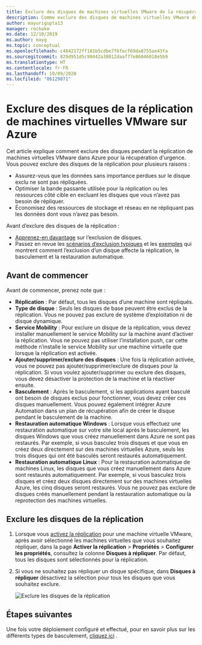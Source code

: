 ```yaml
---
title: Exclure des disques de machines virtuelles VMware de la récupération d’urgence sur Azure avec Azure Site Recovery
description: Comme exclure des disques de machines virtuelles VMware de la réplication sur Azure avec Azure Site Recovery.
author: mayurigupta13
manager: rochakm
ms.date: 12/10/2019
ms.author: mayg
ms.topic: conceptual
ms.openlocfilehash: c4842172ff181b5cdbe7f6fecf69da8755ae43fa
ms.sourcegitcommit: 829d951d5c90442a38012daaf77e86046018e5b9
ms.translationtype: HT
ms.contentlocale: fr-FR
ms.lasthandoff: 10/09/2020
ms.locfileid: "86129871"
---
```

# <a name="exclude-disks-from-vmware-vm-replication-to-azure"></a>Exclure des disques de la réplication de machines virtuelles VMware sur Azure

Cet article explique comment exclure des disques pendant la réplication de machines virtuelles VMware dans Azure pour la récupération d'urgence. Vous pouvez exclure des disques de la réplication pour plusieurs raisons :

- Assurez-vous que les données sans importance perdues sur le disque exclu ne sont pas répliquées.
- Optimiser la bande passante utilisée pour la réplication ou les ressources côté cible en excluant les disques que vous n’avez pas besoin de répliquer.
- Économisez des ressources de stockage et réseau en ne répliquant pas les données dont vous n’avez pas besoin.

Avant d’exclure des disques de la réplication :

- [Apprenez-en davantage](exclude-disks-replication.md) sur l’exclusion de disques.
- Passez en revue les [scénarios d’exclusion typiques](exclude-disks-replication.md#typical-scenarios) et les [exemples](exclude-disks-replication.md#example-1-exclude-the-sql-server-tempdb-disk) qui montrent comment l’exclusion d’un disque affecte la réplication, le basculement et la restauration automatique.

## <a name="before-you-start"></a>Avant de commencer

 Avant de commencer, prenez note que :

- **Réplication** : Par défaut, tous les disques d’une machine sont répliqués.
- **Type de disque** : Seuls les disques de base peuvent être exclus de la réplication. Vous ne pouvez pas exclure de système d’exploitation ni de disque dynamique.
- **Service Mobility** : Pour exclure un disque de la réplication, vous devez installer manuellement le service Mobility sur la machine avant d’activer la réplication. Vous ne pouvez pas utiliser l’installation push, car cette méthode n’installe le service Mobility sur une machine virtuelle que lorsque la réplication est activée.  
- **Ajouter/supprimer/exclure des disques** : Une fois la réplication activée, vous ne pouvez pas ajouter/supprimer/exclure de disques pour la réplication. Si vous voulez ajouter/supprimer ou exclure des disques, vous devez désactiver la protection de la machine et la réactiver ensuite.
- **Basculement** : Après le basculement, si les applications ayant basculé ont besoin de disques exclus pour fonctionner, vous devez créer ces disques manuellement. Vous pouvez également intégrer Azure Automation dans un plan de récupération afin de créer le disque pendant le basculement de la machine.
- **Restauration automatique Windows** : Lorsque vous effectuez une restauration automatique sur votre site local après le basculement, les disques Windows que vous créez manuellement dans Azure ne sont pas restaurés. Par exemple, si vous basculez trois disques et que vous en créez deux directement sur des machines virtuelles Azure, seuls les trois disques qui ont été basculés seront restaurés automatiquement.
- **Restauration automatique Linux** : Pour la restauration automatique de machines Linux, les disques que vous créez manuellement dans Azure sont restaurés automatiquement. Par exemple, si vous basculez trois disques et créez deux disques directement sur des machines virtuelles Azure, les cinq disques seront restaurés. Vous ne pouvez pas exclure de disques créés manuellement pendant la restauration automatique ou la reprotection des machines virtuelles.



## <a name="exclude-disks-from-replication"></a>Exclure les disques de la réplication

1. Lorsque vous [activez la réplication](./hyper-v-azure-tutorial.md) pour une machine virtuelle VMware, après avoir sélectionné les machines virtuelles que vous souhaitez répliquer, dans la page **Activer la réplication** >  **Propriétés** > **Configurer les propriétés**, consultez la colonne **Disques à répliquer**. Par défaut, tous les disques sont sélectionnés pour la réplication.
2. Si vous ne souhaitez pas répliquer un disque spécifique, dans **Disques à répliquer** désactivez la sélection pour tous les disques que vous souhaitez exclure. 

    ![Exclure les disques de la réplication](./media/vmware-azure-exclude-disk/enable-replication-exclude-disk1.png)



## <a name="next-steps"></a>Étapes suivantes
Une fois votre déploiement configuré et effectué, pour en savoir plus sur les différents types de basculement, [cliquez ici](failover-failback-overview.md) .
